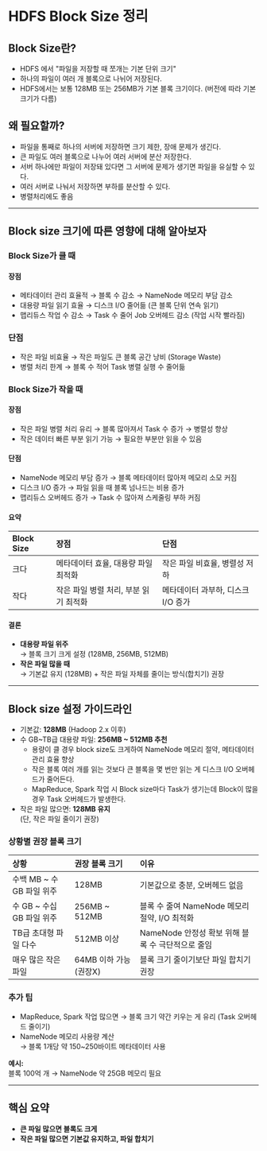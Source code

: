 
# HDFS Block Size 정리

## Block Size란?
- HDFS 에서 "파일을 저장할 때 쪼개는 기본 단위 크기"
- 하나의 파일이 여러 개 블록으로 나뉘어 저장된다.
- HDFS에서는 보통 128MB 또는 256MB가 기본 블록 크기이다. (버전에 따라 기본 크기가 다름)

## 왜 필요할까?
- 파일을 통째로 하나의 서버에 저장하면 크기 제한, 장애 문제가 생긴다.
- 큰 파일도 여러 블록으로 나누어 여러 서버에 분산 저장한다.
- 서버 하나에만 파일이 저장돼 있다면 그 서버에 문제가 생기면 파일을 유실할 수 있다.
- 여러 서버로 나눠서 저장하면 부하를 분산할 수 있다.
- 병렬처리에도 좋음

---

## Block size 크기에 따른 영향에 대해 알아보자 

### Block Size가 클 때

#### 장점
- 메타데이터 관리 효율적 → 블록 수 감소 → NameNode 메모리 부담 감소
- 대용량 파일 읽기 효율 → 디스크 I/O 줄어듦 (큰 블록 단위 연속 읽기)
- 맵리듀스 작업 수 감소 → Task 수 줄어 Job 오버헤드 감소 (작업 시작 빨라짐)

### 단점
- 작은 파일 비효율 → 작은 파일도 큰 블록 공간 낭비 (Storage Waste)
- 병렬 처리 한계 → 블록 수 적어 Task 병렬 실행 수 줄어듦

### Block Size가 작을 때

#### 장점
- 작은 파일 병렬 처리 유리 → 블록 많아져서 Task 수 증가 → 병렬성 향상
- 작은 데이터 빠른 부분 읽기 가능 → 필요한 부분만 읽을 수 있음

#### 단점
- NameNode 메모리 부담 증가 → 블록 메타데이터 많아져 메모리 소모 커짐
- 디스크 I/O 증가 → 파일 읽을 때 블록 넘나드는 비용 증가
- 맵리듀스 오버헤드 증가 → Task 수 많아져 스케줄링 부하 커짐

#### 요약

| Block Size | 장점 | 단점 |
|:---|:---|:---|
| 크다 | 메타데이터 효율, 대용량 파일 최적화 | 작은 파일 비효율, 병렬성 저하 |
| 작다 | 작은 파일 병렬 처리, 부분 읽기 최적화 | 메타데이터 과부하, 디스크 I/O 증가 |

#### 결론

- **대용량 파일 위주**  
  → 블록 크기 크게 설정 (128MB, 256MB, 512MB)
- **작은 파일 많을 때**  
  → 기본값 유지 (128MB) + 작은 파일 자체를 줄이는 방식(합치기) 권장

---

## Block size 설정 가이드라인

- 기본값: **128MB** (Hadoop 2.x 이후)
- 수 GB~TB급 대용량 파일: **256MB ~ 512MB 추천**
  - 용량이 클 경우 block size도 크게하여 NameNode 메모리 절약, 메타데이터 관리 효율 향상
  - 작은 블록 여러 개를 읽는 것보다 큰 블록을 몇 번만 읽는 게 디스크 I/O 오버헤드가 줄어든다.
  - MapReduce, Spark 작업 시 Block size마다 Task가 생기는데 Block이 많을 경우 Task 오버헤드가 발생한다.
- 작은 파일 많으면: **128MB 유지**  
  (단, 작은 파일 줄이기 권장)

### 상황별 권장 블록 크기

| 상황 | 권장 블록 크기 | 이유 |
|:---|:---|:---|
| 수백 MB ~ 수 GB 파일 위주 | 128MB | 기본값으로 충분, 오버헤드 없음 |
| 수 GB ~ 수십 GB 파일 위주 | 256MB ~ 512MB | 블록 수 줄여 NameNode 메모리 절약, I/O 최적화 |
| TB급 초대형 파일 다수 | 512MB 이상 | NameNode 안정성 확보 위해 블록 수 극단적으로 줄임 |
| 매우 많은 작은 파일 | 64MB 이하 가능 (권장X) | 블록 크기 줄이기보단 파일 합치기 권장 |

### 추가 팁

- MapReduce, Spark 작업 많으면 → 블록 크기 약간 키우는 게 유리 (Task 오버헤드 줄이기)
- NameNode 메모리 사용량 계산  
  → 블록 1개당 약 150~250바이트 메타데이터 사용

**예시:**  
블록 100억 개 → NameNode 약 25GB 메모리 필요

---

## 핵심 요약

- **큰 파일 많으면 블록도 크게**
- **작은 파일 많으면 기본값 유지하고, 파일 합치기**
